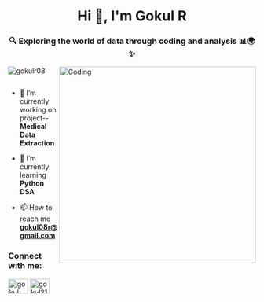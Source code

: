 <h1 align="center">Hi 👋, I'm Gokul R</h1>
<h3 align="center">🔍 Exploring the world of data through coding and analysis 📊🌍✨</h3>
<img align="right" alt="Coding" width="400" src="https://cdn.dribbble.com/users/1162077/screenshots/3848914/programmer.gif">

<p align="left"> <img src="https://komarev.com/ghpvc/?username=gokulr08&label=Profile%20views&color=0e75b6&style=flat" alt="gokulr08" /> </p>

<p align="left"> <a href="https://twitter.com/" target="blank"><img src="https://img.shields.io/twitter/follow/?logo=twitter&style=for-the-badge" alt="" /></a> </p>

- 🔭 I’m currently working on project-- **Medical Data Extraction**

- 🌱 I’m currently learning **Python DSA**

- 📫 How to reach me **gokul08r@gmail.com**

<h3 align="left">Connect with me:</h3>
<p align="left">
<a href="https://linkedin.com/in/gokul-r-66a934280" target="blank"><img align="center" src="https://raw.githubusercontent.com/rahuldkjain/github-profile-readme-generator/master/src/images/icons/Social/linked-in-alt.svg" alt="gokul-r-66a934280" height="30" width="40" /></a>
<a href="https://instagram.com/gokul21r._" target="blank"><img align="center" src="https://raw.githubusercontent.com/rahuldkjain/github-profile-readme-generator/master/src/images/icons/Social/instagram.svg" alt="gokul21r._" height="30" width="40" /></a>
</p>

